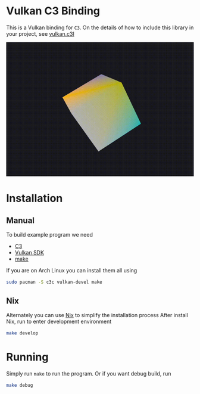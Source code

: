 # Vulkan C3 Binding

This is a Vulkan binding for `C3`. On the details of how to include this library in your project, see [vulkan.c3l](./lib/vulkan.c3l/README.md)

![](./readme/cube.gif)

# Installation
## Manual
To build example program we need
- [C3](https://c3-lang.org)
- [Vulkan SDK](https://vulkan.lunarg.com/sdk/home)
- [make](https://www.gnu.org/software/make)

If you are on Arch Linux you can install them all using
```sh
sudo pacman -S c3c vulkan-devel make
```
## Nix
Alternately you can use [Nix](https://nixos.org) to simplify the installation process
After install Nix, run to enter development environment
```sh
make develop
```

# Running
Simply run `make` to run the program. Or if you want debug build, run
```sh
make debug
```
